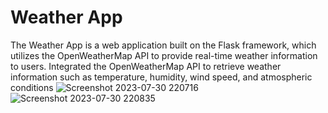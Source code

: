 # Weather App
The Weather App is a web application built on the Flask framework, which utilizes the OpenWeatherMap API
to provide real-time weather information to users. Integrated the OpenWeatherMap API to retrieve weather information such as temperature, humidity, wind
speed, and atmospheric conditions
![Screenshot 2023-07-30 220716](https://github.com/akhilesh1602/Weather_app/assets/115264506/e88036d1-68d3-4804-94ea-7abf969ecb71)
![Screenshot 2023-07-30 220835](https://github.com/akhilesh1602/Weather_app/assets/115264506/9c47a477-8b91-4824-a8a3-6bee59d7ef45)
